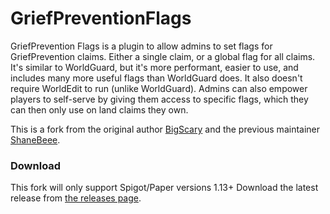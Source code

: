 # GriefPreventionFlags
GriefPrevention Flags is a plugin to allow admins to set flags for GriefPrevention claims. Either a single claim, or a global flag for all claims. It's similar to WorldGuard, but it's more performant, easier to use, and includes many more useful flags than WorldGuard does.  It also doesn't require WorldEdit to run (unlike WorldGuard).  Admins can also empower players to self-serve by giving them access to specific flags, which they can then only use on land claims they own.

This is a fork from the original author [BigScary](https://github.com/BigScary/GriefPreventionFlags) and the previous maintainer [ShaneBeee](https://github.com/ShaneBeee/GriefPreventionFlags).

### Download
This fork will only support Spigot/Paper versions 1.13+
Download the latest release from [the releases page](https://github.com/lewysDavies/GriefPreventionFlags/releases).
